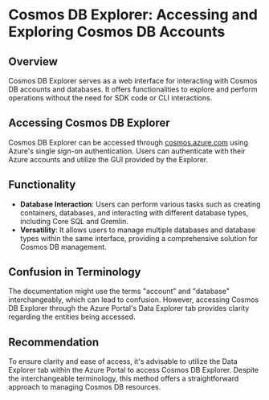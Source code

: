 # Cosmos DB Explorer: Accessing and Exploring Cosmos DB Accounts

## Overview

Cosmos DB Explorer serves as a web interface for interacting with Cosmos DB accounts and databases. It offers functionalities to explore and perform operations without the need for SDK code or CLI interactions.

## Accessing Cosmos DB Explorer

Cosmos DB Explorer can be accessed through [cosmos.azure.com](https://cosmos.azure.com) using Azure's single sign-on authentication. Users can authenticate with their Azure accounts and utilize the GUI provided by the Explorer.

## Functionality

- **Database Interaction**: Users can perform various tasks such as creating containers, databases, and interacting with different database types, including Core SQL and Gremlin.
- **Versatility**: It allows users to manage multiple databases and database types within the same interface, providing a comprehensive solution for Cosmos DB management.

## Confusion in Terminology

The documentation might use the terms "account" and "database" interchangeably, which can lead to confusion. However, accessing Cosmos DB Explorer through the Azure Portal's Data Explorer tab provides clarity regarding the entities being accessed.

## Recommendation

To ensure clarity and ease of access, it's advisable to utilize the Data Explorer tab within the Azure Portal to access Cosmos DB Explorer. Despite the interchangeable terminology, this method offers a straightforward approach to managing Cosmos DB resources.
